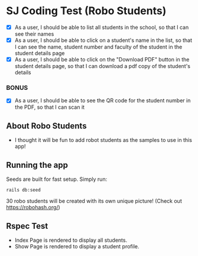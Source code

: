 # SJ Coding Test (Robo Students)

- [x] As a user, I should be able to list all students in the school, so that I can see their names
- [x] As a user, I should be able to click on a student's name in the list, so that I can see the name, student number and faculty of the student in the student details page
- [x] As a user, I should be able to click on the "Download PDF" button in the student details page, so that I can download a pdf copy of the student's details

### BONUS
- [x] As a user, I should be able to see the QR code for the student number in the PDF, so that I can scan it

## About Robo Students
- I thought it will be fun to add robot students as the samples to use in this app!

## Running the app
Seeds are built for fast setup. Simply run:

```shell
rails db:seed
```

30 robo students will be created with its own unique picture! (Check out https://robohash.org/)

## Rspec Test
- Index Page is rendered to display all students.
- Show Page is rendered to display a student profile.
